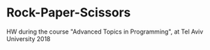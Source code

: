 # Rock-Paper-Scissors
HW during  the course "Advanced Topics in Programming", at Tel Aviv University 2018
